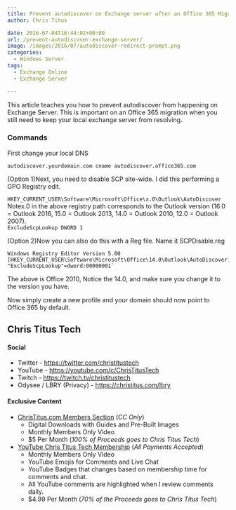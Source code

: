 ```yaml
---
title: Prevent autodiscover on Exchange server after an Office 365 Migration
author: Chris Titus

date: 2016-07-04T16:44:02+00:00
url: /prevent-autodiscover-exchange-server/
image: /images/2016/07/autodiscover-redirect-prompt.png
categories:
  - Windows Server
tags:
  - Exchange Online
  - Exchange Server

---
```

This article teaches you how to prevent autodiscover from happening on Exchange Server. This is important on an Office 365 migration when you still need to keep your local exchange server from resolving.<!--more-->

### Commands

First change your local DNS
  
`autodiscover.yourdomain.com cname autodiscover.office365.com`

(Option 1)Next, you need to disable SCP site-wide. I did this performing a GPO Registry edit.
  
`HKEY_CURRENT_USER\Software\Microsoft\Office\x.0\Outlook\AutoDiscover`  
Notex.0 in the above registry path corresponds to the Outlook version (16.0 = Outlook 2016, 15.0 = Outlook 2013, 14.0 = Outlook 2010, 12.0 = Outlook 2007).  
`ExcludeScpLookup DWORD 1`

(Option 2)Now you can also do this with a Reg file. Name it SCPDisable.reg
  
```
Windows Registry Editor Version 5.00  
[HKEY_CURRENT_USER\Software\Microsoft\Office\14.0\Outlook\AutoDiscover]  
"ExcludeScpLookup"=dword:00000001`
```
 
The above is Office 2010, Notice the 14.0, and make sure you change it to the version you have.
  
Now simply create a new profile and your domain should now point to Office 365 by default.

## Chris Titus Tech

#### Social

- Twitter - <https://twitter.com/christitustech>
- YouTube - <https://youtube.com/c/ChrisTitusTech>
- Twitch - <https://twitch.tv/christitustech>
- Odysee / LBRY (Privacy) - <https://christitus.com/lbry>

#### Exclusive Content

- [ChrisTitus.com Members Section][1] (_CC Only_)
  - Digital Downloads with Guides and Pre-Built Images
  - Monthly Members Only Video
  - $5 Per Month (_100% of Proceeds goes to Chris Titus Tech_)
- [YouTube Chris Titus Tech Membership][2] (_All Payments Accepted_)
  - Monthly Members Only Video
  - YouTube Emojis for Comments and Live Chat
  - YouTube Badges that changes based on membership time for comments and chat.
  - All YouTube comments are highlighted when I review comments daily. 
  - $4.99 Per Month (_70% of the Proceeds goes to Chris Titus Tech_)

 [1]: https://portal.christitus.com
 [2]: https://christitus.com/join